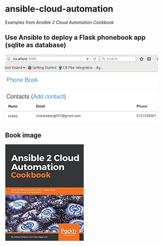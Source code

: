 # ansible-cloud-automation

Examples from *Ansible 2 Cloud Automation Cookbook*

## Use Ansible to deploy a Flask phonebook app (sqlite as database)

![alt text](https://github.com/charleswang007/ansible-cloud-automation/blob/master/phonebook.png "Phone Book")

## Book image

![alt text](https://github.com/charleswang007/ansible-cloud-automation/blob/master/book.jpg "Book Cover")
